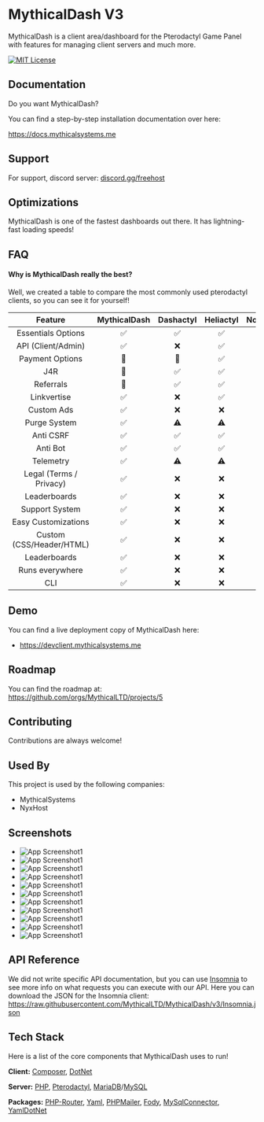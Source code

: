 # MythicalDash V3 

MythicalDash is a client area/dashboard for the Pterodactyl Game Panel with features for managing client servers and much more.



[![MIT License](https://img.shields.io/badge/License-MIT-green.svg)](https://choosealicense.com/licenses/mit/)
## Documentation

Do you want MythicalDash?

You can find a step-by-step installation documentation over here: 

https://docs.mythicalsystems.me
## Support

For support, discord server: [discord.gg/freehost](https://discord.gg/freehost)


## Optimizations

MythicalDash is one of the fastest dashboards out there. It has lightning-fast loading speeds! 


## FAQ

#### Why is MythicalDash really the best?

Well, we created a table to compare the most commonly used pterodactyl clients, so you can see it for yourself!

| Feature | MythicalDash | Dashactyl | Heliactyl | NorthClient  | HolaClient | Meteor | 
| :---:   | :---: | :---: | :--: | :--: | :--: | :--: |
| Essentials Options | ✅|✅|✅|✅|✅|✅|
| API (Client/Admin) |✅|❌|✅|✅|✅| ✅|
| Payment Options | 🔄|🔄|✅|✅|✅|✅|
| J4R | 🔄|✅|✅|✅|✅|✅|
| Referrals |🔄|✅|✅|✅|✅|✅|
| Linkvertise | ✅|❌|✅|✅|✅|✅|
| Custom Ads | ✅|❌|❌|✅|✅|✅|
| Purge System | ✅|⚠️|⚠️|⚠️|✅|✅|
| Anti CSRF |✅|✅|✅|❌|✅|✅|
| Anti Bot |✅|✅|✅|❌|✅|✅|
|Telemetry|✅|⚠️|⚠️|⚠️|⚠️|✅|
| Legal (Terms / Privacy)|✅|❌|❌|❌|✅|✅|
| Leaderboards |✅|❌|❌|❌|❌|✅|
| Support System | ✅|❌|❌|❌|❌|✅|
| Easy Customizations | ✅|❌|❌|❌|❌|⚠️|
| Custom (CSS/Header/HTML) |✅|❌|❌|❌|❌|✅|
| Leaderboards |✅|❌|❌|❌|❌|✅|
| Runs everywhere |✅|❌|❌|❌|❌|⚠️|
| CLI |✅|❌|❌|❌|❌|✅|


## Demo

You can find a live deployment copy of MythicalDash here:
- https://devclient.mythicalsystems.me

## Roadmap

You can find the roadmap at: https://github.com/orgs/MythicalLTD/projects/5


## Contributing

Contributions are always welcome!


## Used By

This project is used by the following companies:

- MythicalSystems
- NyxHost


## Screenshots

- ![App Screenshot1](https://i.imgur.com/fLIYnqK.png)
- ![App Screenshot1](https://i.imgur.com/k3hBOut.png)
- ![App Screenshot1](https://i.imgur.com/QDr6jk5.png)
- ![App Screenshot1](https://i.imgur.com/1o5WNHo.png)
- ![App Screenshot1](https://i.imgur.com/YcEb4YE.png)
- ![App Screenshot1](https://i.imgur.com/KuJMgZk.png)
- ![App Screenshot1](https://i.imgur.com/Nf0aFAt.png)
- ![App Screenshot1](https://i.imgur.com/GwVkHbT.png)
- ![App Screenshot1](https://i.imgur.com/mVBrtV5.png)
- ![App Screenshot1](https://i.imgur.com/70rXiHt.png)
- ![App Screenshot1](https://i.imgur.com/WrroKW3.png)

## API Reference

We did not write specific API documentation, but you can use [Insomnia](https://insomnia.rest/download) to see more info on what requests you can execute with our API. Here you can download the JSON for the Insomnia client: https://raw.githubusercontent.com/MythicalLTD/MythicalDash/v3/Insomnia.json

## Tech Stack

Here is a list of the core components that MythicalDash uses to run!

**Client:** [Composer](https://getcomposer.org/), [DotNet](https://dot.net)

**Server:** [PHP](https://php.net), [Pterodactyl](https://pterodactyl.io), [MariaDB](https://mariadb.com)/[MySQL](https://mysql.com)

**Packages:**
[PHP-Router](https://packagist.org/packages/mythicalsystems/php-router), [Yaml](https://packagist.org/packages/symfony/yaml), [PHPMailer](https://packagist.org/packages/phpmailer/phpmailer), [Fody](https://www.nuget.org/packages/Costura.Fody/), [MySqlConnector](https://www.nuget.org/packages/MySqlConnector/), [YamlDotNet](https://www.nuget.org/packages/YamlDotNet)